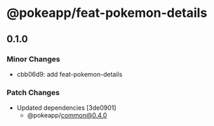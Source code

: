 # @pokeapp/feat-pokemon-details

## 0.1.0
### Minor Changes

- cbb06d9: add feat-pokemon-details

### Patch Changes

- Updated dependencies [3de0901]
  - @pokeapp/common@0.4.0
